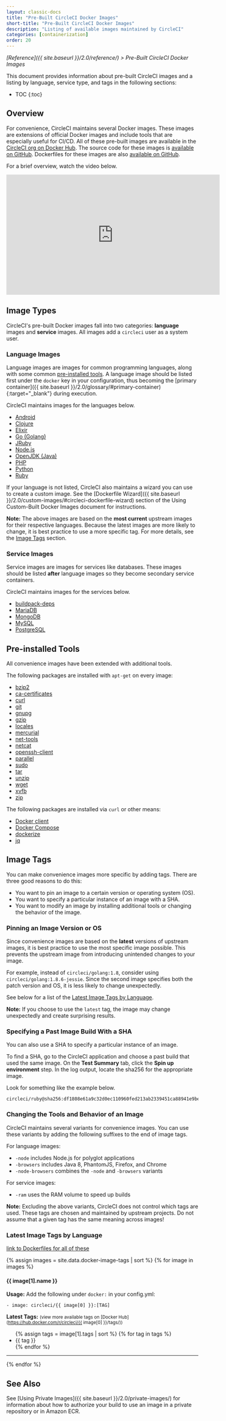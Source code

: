 ```yaml
---
layout: classic-docs
title: "Pre-Built CircleCI Docker Images"
short-title: "Pre-Built CircleCI Docker Images"
description: "Listing of available images maintained by CircleCI"
categories: [containerization]
order: 20
---
```

*[Reference]({{ site.baseurl }}/2.0/reference/) > Pre-Built CircleCI Docker Images*

This document provides information about pre-built CircleCI images and a listing by language, service type, and tags in the following sections:

* TOC
{:toc}

## Overview

For convenience,
CircleCI maintains several Docker images.
These images are extensions of official Docker images
and include tools that are especially useful for CI/CD.
All of these pre-built images are available in the [CircleCI org on Docker Hub](https://hub.docker.com/r/circleci/).
The source code for these images is [available on GitHub](https://github.com/circleci/circleci-images).
Dockerfiles for these images are also [available on GitHub](https://github.com/circleci-public/circleci-dockerfiles).

For a brief overview,
watch the video below.

<div class="video-wrapper">
    <iframe width="560" height="315" src="https://www.youtube.com/embed/PgIwBzXBn7M" frameborder="0" allowfullscreen></iframe>
</div>

## Image Types

CircleCI's pre-built Docker images fall into two categories:
**language** images and **service** images.
All images add a `circleci` user as a system user.

### Language Images

Language images are images for common programming languages,
along with some common [pre-installed tools](#pre-installed-tools).
A language image should be listed first under the `docker` key in your configuration,
thus becoming the [primary container]({{ site.baseurl }}/2.0/glossary/#primary-container){:target="_blank"} during execution.

CircleCI maintains images for the languages below.

- [Android](#android)
- [Clojure](#clojure)
- [Elixir](#elixir)
- [Go (Golang)](#go-golang)
- [JRuby](#jruby)
- [Node.js](#nodejs)
- [OpenJDK (Java)](#openjdk)
- [PHP](#php)
- [Python](#python)
- [Ruby](#ruby)

If your language is not listed,
CircleCI also maintains a wizard you can use to create a custom image.
See the [Dockerfile Wizard]({{ site.baseurl }}/2.0/custom-images/#circleci-dockerfile-wizard) section of the Using Custom-Built Docker Images document for instructions.

**Note:**
The above images are based on the **most current** upstream images for their respective languages.
Because the latest images are more likely to change,
it is best practice to use a more specific tag.
For more details,
see the [Image Tags](#image-tags) section.

### Service Images

Service images are images for services like databases.
These images should be listed **after** language images
so they become secondary service containers.

CircleCI maintains images for the services below.

- [buildpack-deps](#buildpack-deps)
- [MariaDB](#mariadb)
- [MongoDB](#mongodb)
- [MySQL](#mysql)
- [PostgreSQL](#postgresql)

## Pre-installed Tools

All convenience images have been extended with additional tools.

The following packages are installed with `apt-get` on every image:

- [bzip2](https://packages.debian.org/stretch/bzip2)
- [ca-certificates](https://packages.debian.org/stretch/ca-certificates)
- [curl](https://packages.debian.org/stretch/curl)
- [git](https://packages.debian.org/stretch/git)
- [gnupg](https://packages.debian.org/stretch/gnupg)
- [gzip](https://packages.debian.org/stretch/gzip)
- [locales](https://packages.debian.org/stretch/locales)
- [mercurial](https://packages.debian.org/stretch/mercurial)
- [net-tools](https://packages.debian.org/stretch/net-tools)
- [netcat](https://packages.debian.org/stretch/netcat)
- [openssh-client](https://packages.debian.org/stretch/openssh-client)
- [parallel](https://packages.debian.org/stretch/parallel)
- [sudo](https://packages.debian.org/stretch/sudo)
- [tar](https://packages.debian.org/stretch/tar)
- [unzip](https://packages.debian.org/stretch/unzip)
- [wget](https://packages.debian.org/stretch/wget)
- [xvfb](https://packages.debian.org/stretch/xvfb)
- [zip](https://packages.debian.org/stretch/zip)

The following packages are installed via `curl` or other means:

- [Docker client](https://docs.docker.com/install/)
- [Docker Compose](https://docs.docker.com/compose/overview/)
- [dockerize](https://github.com/jwilder/dockerize)
- [jq](https://stedolan.github.io/jq/)

## Image Tags

You can make convenience images more specific by adding tags.
There are three good reasons to do this:

- You want to pin an image to a certain version or operating system (OS).
- You want to specify a particular instance of an image with a SHA.
- You want to modify an image by installing additional tools
or changing the behavior of the image.

### Pinning an Image Version or OS

Since convenience images are based on the **latest** versions of upstream images,
it is best practice
to use the most specific image possible.
This prevents the upstream image
from introducing unintended changes to your image.

For example,
instead of `circleci/golang:1.8`,
consider using `circleci/golang:1.8.6-jessie`.
Since the second image specifies both the patch version and OS,
it is less likely to change unexpectedly.

See below for a list of the [Latest Image Tags by Language](#latest-image-tags-by-language).

**Note:**
If you choose to use the `latest` tag,
the image may change unexpectedly
and create surprising results.

### Specifying a Past Image Build With a SHA

You can also use a SHA
to specify a particular instance of an image.

To find a SHA,
go to the CircleCI application
and choose a past build
that used the same image.
On the **Test Summary** tab,
click the **Spin up environment** step.
In the log output,
locate the sha256 for the appropriate image.

Look for something like the example below.

```
circleci/ruby@sha256:df1808e61a9c32d0ec110960fed213ab2339451ca88941e9be01a03adc98396e
```

### Changing the Tools and Behavior of an Image

CircleCI maintains several variants for convenience images.
You can use these variants
by adding the following suffixes to the end of image tags.

For language images:

- `-node` includes Node.js for polyglot applications
- `-browsers` includes Java 8, PhantomJS, Firefox, and Chrome
- `-node-browsers` combines the `-node` and `-browsers` variants

For service images:

- `-ram` uses the RAM volume to speed up builds

**Note:**
Excluding the above variants,
CircleCI does not control which tags are used.
These tags are chosen and maintained by upstream projects.
Do not assume
that a given tag has the same meaning across images!

### Latest Image Tags by Language

[link to Dockerfiles for all of these](https://github.com/circleci-public/circleci-dockerfiles)

{% assign images = site.data.docker-image-tags | sort %}
{% for image in images %}

#### {{ image[1].name }}

**Usage:** Add the following under `docker:` in your config.yml:  

`- image: circleci/{{ image[0] }}:[TAG]`

**Latest Tags:** <small>(view more available tags on [Docker Hub](https://hub.docker.com/r/circleci/{{ image[0] }}/tags/))</small>

<ul class="list-2cols">
{% assign tags = image[1].tags | sort %}
{% for tag in tags %}
<li>{{ tag }}</li>
{% endfor %}
</ul>

---

{% endfor %}

## See Also

See [Using Private Images]({{ site.baseurl }}/2.0/private-images/) for information about how to authorize your build to use an image in a private repository or in Amazon ECR.
